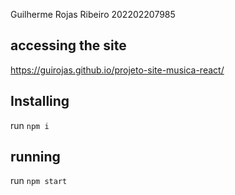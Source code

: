 Guilherme Rojas Ribeiro
202202207985

## accessing the site
https://guirojas.github.io/projeto-site-musica-react/

## Installing
run `npm i`

## running
run `npm start`

